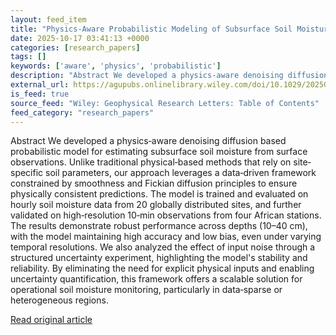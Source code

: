 ```yaml
---
layout: feed_item
title: "Physics‐Aware Probabilistic Modeling of Subsurface Soil Moisture Using Diffusion Processes Across Different Climate Settings"
date: 2025-10-17 03:41:13 +0000
categories: [research_papers]
tags: []
keywords: ['aware', 'physics', 'probabilistic']
description: "Abstract We developed a physics‐aware denoising diffusion based probabilistic model for estimating subsurface soil moisture from surface observations"
external_url: https://agupubs.onlinelibrary.wiley.com/doi/10.1029/2025GL118607?af=R
is_feed: true
source_feed: "Wiley: Geophysical Research Letters: Table of Contents"
feed_category: "research_papers"
---
```


Abstract We developed a physics‐aware denoising diffusion based probabilistic model for estimating subsurface soil moisture from surface observations. Unlike traditional physical‐based methods that rely on site‐specific soil parameters, our approach leverages a data‐driven framework constrained by smoothness and Fickian diffusion principles to ensure physically consistent predictions. The model is trained and evaluated on hourly soil moisture data from 20 globally distributed sites, and further validated on high‐resolution 10‐min observations from four African stations. The results demonstrate robust performance across depths (10–40 cm), with the model maintaining high accuracy and low bias, even under varying temporal resolutions. We also analyzed the effect of input noise through a structured uncertainty experiment, highlighting the model's stability and reliability. By eliminating the need for explicit physical inputs and enabling uncertainty quantification, this framework offers a scalable solution for operational soil moisture monitoring, particularly in data‐sparse or heterogeneous regions.

[Read original article](https://agupubs.onlinelibrary.wiley.com/doi/10.1029/2025GL118607?af=R)
